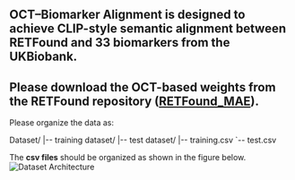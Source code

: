 **OCT–Biomarker Alignment** is designed to achieve **CLIP-style semantic alignment** between **RETFound** and **33 biomarkers** from the **UKBiobank**.
---
Please download the OCT-based weights from the RETFound repository ([RETFound_MAE](https://github.com/rmaphoh/RETFound_MAE)).
---
Please organize the data as:

Dataset/
|-- training dataset/
|-- test dataset/
|-- training.csv
`-- test.csv

The **csv files** should be organized as shown in the figure below.
![Dataset Architecture](./dataset.png)



